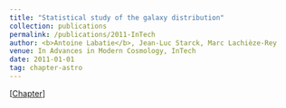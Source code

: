 ```yaml
---
title: "Statistical study of the galaxy distribution"
collection: publications
permalink: /publications/2011-InTech
author: <b>Antoine Labatie</b>, Jean-Luc Starck, Marc Lachièze-Rey
venue: In Advances in Modern Cosmology, InTech
date: 2011-01-01
tag: chapter-astro
---
```


[[Chapter](https://www.intechopen.com/books/advances-in-modern-cosmology/statistical-study-of-the-galaxy-distribution)]
<br>
<br>
